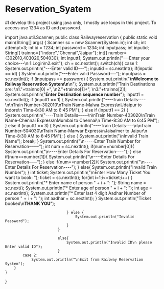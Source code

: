 # Reservation_Syatem
#I develop this project using java only, I mostly use loops in this project. To access use 1234 as ID and password.

import java.util.Scanner;
public class Railwayreservation {
    public static void main(String[] args) {
        Scanner sc = new Scanner(System.in);
        int ch;
        int attempt=3;
        int id = 1234;
        int password = 1234;
        int inputpass;
        int inputid;
        String[] trainno={"Indore","Chennai","Jaipur"};
        int[] number= {302010,403020,504030};
        int inputt1;
        System.out.println("---Enter your choice---\n 1.Login\n2.exit");
        ch = sc.nextInt();
        switch(ch){
            case 1: System.out.println("---Enter valid ID---");
                    inputid = sc.nextInt();
                        if(inputid == id) {
                            System.out.println("---Enter valid Password---");
                            inputpass = sc.nextInt();
                            if (inputpass == password) {
                                System.out.println("****************************************\nWelcome to Railway Reservation System\n****************************************\n");
                                System.out.println("Train Destinations are: \n1."+trainno[0] +", \n2."+trainno[1]+", \n3."+trainno[2]);
                                System.out.println("____Enter Destination sequence number____");
                                inputt1 = sc.nextInt();
                                    if (inputt1 == 1) {
                                        System.out.println("----Train Details----\n\nTrain Number-302010\nTrain Name-Malwa Express\nUdaipur to Indore\n Time-8:30 AM to 6:45 PM");
                                    }
                                    else if (inputt1 == 2) {
                                        System.out.println("----Train Details-----\n\nTrain Number-403020\nTrain Name-Chennai Express\nMumbai to Chennai\n Time-8:30 AM to 6:45 PM");
                                    }
                                    else if (inputt1 == 3) {
                                        System.out.println("----Train Details----\n\nTrain Number-504030\nTrain Name-Marwar Express\nJaisalmer to Jaipur\n Time-8:30 AM to 6:45 PM");
                                    }
                                    else {
                                        System.out.println("\nInvalid Train Name");
                                        break;
                                    }
                                    System.out.println("\n-----Enter Train Number for Reservation-----");
                                    int num = sc.nextInt();
                                    if(num==number[0]){
                                        System.out.println("\n----Enter Details For Reservation----");
                                    }
                                    else if(num==number[1]){
                                        System.out.println("\n----Enter Details For Reservation----");
                                    }
                                    else if(num==number[2]){
                                        System.out.println("\n----Enter Details For Reservation----");
                                    }
                                    else{
                                        System.out.println("Invalid Train Number");
                                    }
                                    int ticket;
                                System.out.println("\nEnter How Many Ticket You want to book: ");
                                ticket = sc.nextInt();
                                for(int i=1;i<=ticket;i++) {
                                    System.out.println("* Enter name of person " + i + ": ");
                                    String name = sc.next();
                                    System.out.println("* Enter age of person " + i + ": ");
                                    int age = sc.nextInt();
                                    System.out.println("* Enter last 4  digit Aadhar Number of person " + i + ": ");
                                    int aadhar = sc.nextInt();
                                }
                                System.out.println("Ticket booked\n****THANK YOU****");

                                } else {
                                    System.out.println("Invalid Password");
                                }
                            }

                            else{
                                System.out.println("Invalid ID\n please Enter valid ID");
                            }
            case 2:
                System.out.println("\nExit from Railway Reservation System");
        }
    }
}
